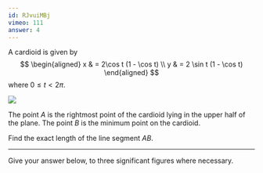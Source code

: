 ```yaml
---
id: RJvuiMBj
vimeo: 111
answer: 4
---
```


A cardioid is given by
$$
\begin{aligned}
x & = 2\cos t (1 - \cos t) \\
y & = 2 \sin t (1 - \cos t)
\end{aligned}
$$
where $0 \leq t < 2\pi$.

![](/img/learn/parametric-08.svg)

The point $A$ is the rightmost point of the cardioid lying in the upper half of the plane. The point $B$ is the minimum point on the cardioid.

Find the exact length of the line segment $AB$.

---

Give your answer below, to three significant figures where necessary.

